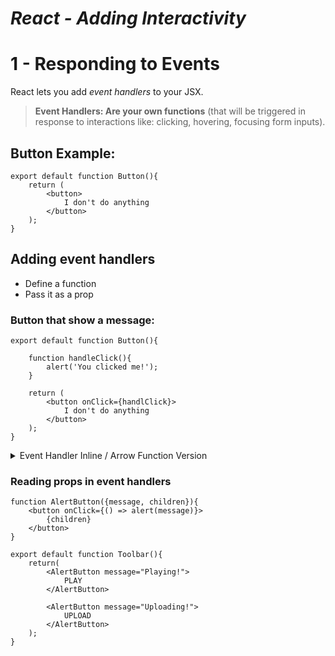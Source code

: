# *React - Adding Interactivity*

# 1 - Responding to Events
React lets you add *event handlers* to your JSX.
> **Event Handlers: Are your own functions** (that will be triggered in response to interactions like: clicking, hovering, focusing form inputs).

## Button Example:
```
export default function Button(){
    return (
        <button>
            I don't do anything
        </button>
    );
}
```
## Adding event handlers
- Define a function
- Pass it as a prop

### Button that show a message:
```
export default function Button(){

    function handleClick(){
        alert('You clicked me!');
    }

    return (
        <button onClick={handlClick}>
            I don't do anything
        </button>
    );
}
```
<details>
<summary>Event Handler Inline / Arrow Function Version</summary>

### Event handler (Inline):
```
<button onClick={function handleClick(){
	alert('You clicked me!');
}}>
```
### Event handler (Arrow Functions) :
```
<button onClick={() => {
	alert('You clicked me!');
}}>
```
</details>


### Reading props in event handlers
```
function AlertButton({message, children}){
	<button onClick={() => alert(message)}>
		{children}
	</button>
}
```

```
export default function Toolbar(){
	return(
		<AlertButton message="Playing!"> 
			PLAY 
		</AlertButton>

		<AlertButton message="Uploading!"> 
			UPLOAD 
		</AlertButton>
	);
}
```